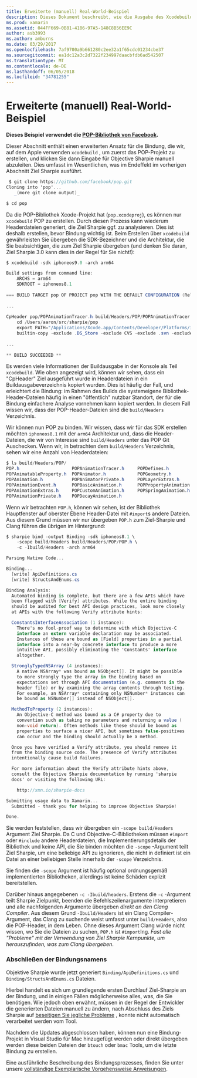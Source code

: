 ```yaml
---
title: Erweiterte (manuell) Real-World-Beispiel
description: Dieses Dokument beschreibt, wie die Ausgabe des Xcodebuild als Eingabe für die Ziel-Sharpie verwendet wird, die Einblick in die Wirkungsweise Ziel Sharpie hinter den Kulissen.
ms.prod: xamarin
ms.assetid: 044FF669-0B81-4186-97A5-148C8B56EE9C
author: asb3993
ms.author: amburns
ms.date: 03/29/2017
ms.openlocfilehash: 7af9700a9b661280c2ee32a1f65cdc01234cbe37
ms.sourcegitcommit: ea1dc12a3c2d7322f234997daacbfdb6ad542507
ms.translationtype: MT
ms.contentlocale: de-DE
ms.lasthandoff: 06/05/2018
ms.locfileid: "34781255"
---
```

# <a name="advanced-manual-real-world-example"></a>Erweiterte (manuell) Real-World-Beispiel

**Dieses Beispiel verwendet die [POP-Bibliothek von Facebook](https://github.com/facebook/pop).**

Dieser Abschnitt enthält einen erweiterten Ansatz für die Bindung, die wir, auf dem Apple verwenden `xcodebuild` , um zuerst das POP-Projekt zu erstellen, und klicken Sie dann Eingabe für Objective Sharpie manuell abzuleiten. Dies umfasst im Wesentlichen, was im Endeffekt im vorherigen Abschnitt Ziel Sharpie ausführt.

```csharp
 $ git clone https://github.com/facebook/pop.git
Cloning into 'pop'...
   _(more git clone output)_

$ cd pop
```

Da die POP-Bibliothek Xcode-Projekt hat (`pop.xcodeproj`), es können nur `xcodebuild` POP zu erstellen. Durch diesen Prozess kann wiederum Headerdateien generiert, die Ziel Sharpie ggf. zu analysieren. Dies ist deshalb erstellen, bevor Bindung wichtig ist. Beim Erstellen über `xcodebuild` gewährleisten Sie übergeben die SDK-Bezeichner und die Architektur, die Sie beabsichtigen, die zum Ziel Sharpie übergeben (und denken Sie daran, Ziel Sharpie 3.0 kann dies in der Regel für Sie nicht!):

```csharp
$ xcodebuild -sdk iphoneos9.0 -arch arm64

Build settings from command line:
    ARCHS = arm64
    SDKROOT = iphoneos8.1
 
=== BUILD TARGET pop OF PROJECT pop WITH THE DEFAULT CONFIGURATION (Release) ===
 
...
 
CpHeader pop/POPAnimationTracer.h build/Headers/POP/POPAnimationTracer.h
    cd /Users/aaron/src/sharpie/pop
    export PATH="/Applications/Xcode.app/Contents/Developer/Platforms/iPhoneOS.platform/Developer/usr/bin:/Applications/Xcode.app/Contents/Developer/usr/bin:/Users/aaron/bin::/usr/local/bin:/usr/bin:/bin:/usr/sbin:/sbin:/opt/X11/bin:/usr/local/git/bin:/Users/aaron/.rvm/bin"
    builtin-copy -exclude .DS_Store -exclude CVS -exclude .svn -exclude .git -exclude .hg -strip-debug-symbols -strip-tool /Applications/Xcode.app/Contents/Developer/Toolchains/XcodeDefault.xctoolchain/usr/bin/strip -resolve-src-symlinks /Users/aaron/src/sharpie/pop/pop/POPAnimationTracer.h /Users/aaron/src/sharpie/pop/build/Headers/POP
 
...
 
** BUILD SUCCEEDED **
```

Es werden viele Informationen der Buildausgabe in der Konsole als Teil `xcodebuild`. Wie oben angezeigt wird, können wir sehen, dass ein "CpHeader" Ziel ausgeführt wurde in Headerdateien in ein Buildausgabeverzeichnis kopiert wurden. Dies ist häufig der Fall, und erleichtert die Bindung: im Rahmen des Builds die systemeigene Bibliothek-Header-Dateien häufig in einen "öffentlich" nutzbar Standort, der für die Bindung einfachere Analyse vornehmen kann kopiert werden. In diesem Fall wissen wir, dass der POP-Header-Dateien sind die `build/Headers` Verzeichnis.

Wir können nun POP zu binden. Wir wissen, dass wir für das SDK erstellen möchten `iphoneos8.1` mit der `arm64` Architektur und, dass die Header-Dateien, die wir von Interesse sind `build/Headers` unter das POP Git Auschecken. Wenn wir, in betrachten dem `build/Headers` Verzeichnis, sehen wir eine Anzahl von Headerdateien:

```csharp
$ ls build/Headers/POP/
POP.h                    POPAnimationTracer.h     POPDefines.h
POPAnimatableProperty.h  POPAnimator.h            POPGeometry.h
POPAnimation.h           POPAnimatorPrivate.h     POPLayerExtras.h
POPAnimationEvent.h      POPBasicAnimation.h      POPPropertyAnimation.h
POPAnimationExtras.h     POPCustomAnimation.h     POPSpringAnimation.h
POPAnimationPrivate.h    POPDecayAnimation.h
```

Wenn wir betrachten `POP.h`, können wir sehen, ist der Bibliothek Hauptfenster auf oberster Ebene Header-Datei mit `#import`s andere Dateien. Aus diesem Grund müssen wir nur übergeben `POP.h` zum Ziel-Sharpie und Clang führen die übrigen im Hintergrund:

```csharp
$ sharpie bind -output Binding -sdk iphoneos8.1 \
    -scope build/Headers build/Headers/POP/POP.h \
    -c -Ibuild/Headers -arch arm64

Parsing Native Code...

Binding...
  [write] ApiDefinitions.cs
  [write] StructsAndEnums.cs

Binding Analysis:
  Automated binding is complete, but there are a few APIs which have
  been flagged with [Verify] attributes. While the entire binding
  should be audited for best API design practices, look more closely
  at APIs with the following Verify attribute hints:

  ConstantsInterfaceAssociation (1 instance):
    There's no fool-proof way to determine with which Objective-C
    interface an extern variable declaration may be associated.
    Instances of these are bound as [Field] properties in a partial
    interface into a near-by concrete interface to produce a more
    intuitive API, possibly eliminating the 'Constants' interface
    altogether.

  StronglyTypedNSArray (4 instances):
    A native NSArray* was bound as NSObject[]. It might be possible
    to more strongly type the array in the binding based on
    expectations set through API documentation (e.g. comments in the
    header file) or by examining the array contents through testing.
    For example, an NSArray* containing only NSNumber* instances can
    be bound as NSNumber[] instead of NSObject[].

  MethodToProperty (2 instances):
    An Objective-C method was bound as a C# property due to
    convention such as taking no parameters and returning a value (
    non-void return). Often methods like these should be bound as
    properties to surface a nicer API, but sometimes false-positives
    can occur and the binding should actually be a method.

  Once you have verified a Verify attribute, you should remove it
  from the binding source code. The presence of Verify attributes
  intentionally cause build failures.

  For more information about the Verify attribute hints above,
  consult the Objective Sharpie documentation by running 'sharpie
  docs' or visiting the following URL:

    http://xmn.io/sharpie-docs

Submitting usage data to Xamarin...
  Submitted - thank you for helping to improve Objective Sharpie!

Done.
```

Sie werden feststellen, dass wir übergeben ein `-scope build/Headers` Argument Ziel Sharpie. Da C und Objective-C-Bibliotheken müssen `#import` oder `#include` andere Headerdateien, die Implementierungsdetails der Bibliothek und keine API, die Sie binden möchten die `-scope` -Argument teilt Ziel Sharpie, um eine beliebige API zu ignorieren, die nicht in definiert ist ein Datei an einer beliebigen Stelle innerhalb der `-scope` Verzeichnis.

Sie finden die `-scope` Argument ist häufig optional ordnungsgemäß implementierten Bibliotheken, allerdings ist keine Schäden explizit bereitstellen.

Darüber hinaus angegebenen `-c -Ibuild/headers`. Erstens die `-c` -Argument teilt Sharpie Zielpunkt, beenden die Befehlszeilenargumente interpretieren und alle nachfolgenden Argumente übergeben _direkt an den Clang Compiler_. Aus diesem Grund `-Ibuild/Headers` ist ein Clang Compiler-Argument, das Clang zu suchende weist umfasst unter `build/Headers`, also die POP-Header, in dem Leben. Ohne dieses Argument Clang würde nicht wissen, wo Sie die Dateien zu suchen, `POP.h` ist `#import`Ing. _Fast alle "Probleme" mit der Verwendung von Ziel Sharpie Kernpunkte, um herauszufinden, was zum Clang übergeben_.

### <a name="completing-the-binding"></a>Abschließen der Bindungsnamens

Objektive Sharpie wurde jetzt generiert `Binding/ApiDefinitions.cs` und `Binding/StructsAndEnums.cs` Dateien.

Hierbei handelt es sich um grundlegende ersten Durchlauf Ziel-Sharpie an der Bindung, und in einigen Fällen möglicherweise alles, was, die Sie benötigen. Wie jedoch oben erwähnt, müssen in der Regel der Entwickler die generierten Dateien manuell zu ändern, nach Abschluss des Ziels Sharpie auf [beseitigen Sie jegliche Probleme](~/cross-platform/macios/binding/objective-sharpie/platform/apidefinitions-structsandenums.md) , konnte nicht automatisch verarbeitet werden vom Tool.

Nachdem die Updates abgeschlossen haben, können nun eine Bindung-Projekt in Visual Studio für Mac hinzugefügt werden oder direkt übergeben werden diese beiden Dateien der `btouch` oder `bmac` Tools, um die letzte Bindung zu erstellen.

Eine ausführliche Beschreibung des Bindungsprozesses, finden Sie unter unsere [vollständige Exemplarische Vorgehensweise Anweisungen](~/ios/platform/binding-objective-c/walkthrough.md).

